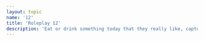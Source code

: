 ```yaml
---
layout: topic
name: '12'
title: 'Roleplay 12'
description: 'Eat or drink something today that they really like, capture yourself doing it and describe what it is and in which context you had it'
---
```

